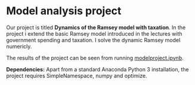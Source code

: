 # Model analysis project

Our project is titled **Dynamics of the Ramsey model with taxation**. In the project i extend the basic Ramsey model introduced in the lectures with government spending and taxation. I solve the dynamic Ramsey model numericly. 

The results of the project can be seen from running [modelproject.ipynb](modelproject.ipynb).

**Dependencies:** Apart from a standard Anaconda Python 3 installation, the project requires SimpleNamespace, numpy and optimize. 